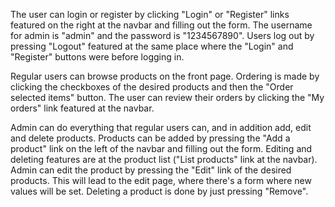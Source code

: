 The user can login or register by clicking "Login" or "Register" links featured on the right at the navbar and filling out the form. The username for admin is "admin" and the password is "1234567890". Users log out by pressing "Logout" featured at the same place where the "Login" and "Register" buttons were before logging in.

Regular users can browse products on the front page. Ordering is made by clicking the checkboxes of the desired products and then the "Order selected items" button. The user can review their orders by clicking the "My orders" link featured at the navbar.

Admin can do everything that regular users can, and in addition add, edit and delete products. Products can be added by pressing the "Add a product" link on the left of the navbar and filling out the form. Editing and deleting features are at the product list ("List products" link at the navbar). Admin can edit the product by pressing the "Edit" link of the desired products. This will lead to the edit page, where there's a form where new values will be set. Deleting a product is done by just pressing "Remove".